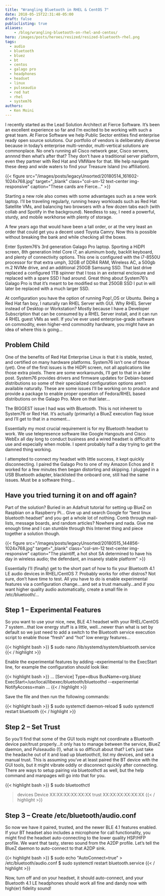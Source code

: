 ```yaml
---
title: "Wrangling Bluetooth in RHEL & CentOS 7"
date: 2018-05-15T22:31:48-05:00
draft: false
publiclisting: true
aliases:
    - /blog/wrangling-bluetooth-on-rhel-and-centos/
hero: /images/posts/heroes/resized/resized-bluetooth-rhel.png
tags: 
  - audio
  - bluetooth
  - bluez
  - bt
  - centos
  - galago pro
  - headphones
  - headset
  - linux
  - pulseaudio
  - red hat
  - rhel
  - system76
authors:
  - Ken Moini
---
```


I recently started as the Lead Solution Architect at Fierce Software. It’s been an excellent experience so far and I’m excited to be working with such a great team. At Fierce Software we help Public Sector entities find enterprise ready open source solutions. Our portfolio of vendors is deliberately diverse because in today’s enterprise multi-vendor, multi-vertical solutions are commonplace. No one’s running all Cisco network gear, Cisco servers, annnnd then what’s after that? They don’t have a traditional server platform, even they partner with Red Hat and VMWare for that. We help navigate these deep and wide waters to find your Treasure Island (no affiliation).

{{< figure src="/images/posts/legacyUnsorted/20180514_161602-1024x768.jpg" target="_blank" class="col-sm-12 text-center img-responsive" caption="These cards are Fierce..." >}}

Starting a new role also comes with some advantages such as a new work laptop. I’ll be traveling regularly, running heavy workloads such as Red Hat Satellite VMs, and balancing two browsers with a few dozen tabs each (with collab and Spotify in the background). Needless to say, I need a powerful, sturdy, and mobile workhorse with plenty of storage.

A few years ago that would have been a tall order, or at the very least an order that could get you a decent used Toyota Camry. Now this is possible without breaking the bank and while checking all the boxes.

Enter System76’s 3rd generation Galago Pro laptop. Sporting a HiDPI screen, 8th generation Intel Core i7, an aluminum body, backlit keyboard, and plenty of connectivity options. This one is configured with the i7-8550U processor for that extra umph, 32GB of DDR4 RAM, Wireless AC, a 500gb m.2 NVMe drive, and an additional 250GB Samsung SSD. That last drive replaced a configured 1TB spinner that I toss in an external enclosure and replaced with a spare SSD I had around. Great thing about System76’s Galago Pro is that it’s meant to be modified so that 250GB SSD I put in will later be replaced with a much larger SSD.

At configuration you have the option of running Pop!_OS or Ubuntu. Being a Red Hat fan boy, I naturally ran RHEL Server with GUI. Why RHEL Server instead of Desktop or Workstation? Mostly because I have a Developer Subscription that can be consumed by a RHEL Server install, and it can run 4 RHEL guest VMs as well. If you’ve ever used enterprise-grade software on commodity, even higher-end commodity hardware, you might have an idea of where this is going...

## Problem Child

One of the benefits of Red Hat Enterprise Linux is that it is stable, tested, and certified on many hardware platforms. System76 isn’t one of those (yet). One of the first issues is the HiDPI screen, not all applications like those extra pixels. There are some workarounds, I’ll get to that in a later post. System76 provides drivers and firmware updates for Debian-based distributions so some of their specialized configuration options aren’t available naturally. These are some issues I’ll be working on to produce and provide a package to enable proper operation of Fedora/RHEL based distributions on the Galago Pro. More on that later...

The BIGGEST issue I had was with Bluetooth. This is not inherent to System76 or Red Hat. It’s actually (primarily) a BlueZ execution flag issue and I’ll get to that in a moment...

Essentially my most crucial requirement is for my Bluetooth headset to work. We use telepresence software like Google Hangouts and Cisco WebEx all day long to conduct business and a wired headset is difficult to use and especially when mobile. I spent probably half a day trying to get the damned thing working.

I attempted to connect my headset with little success, it kept quickly disconnecting. I paired the Galago Pro to one of my Amazon Echos and it worked for a few minutes then began distorting and skipping. I plugged in a USB Bluetooth adapter, blacklisted the onboard one, still had the same issues. Must be a software thing...

## Have you tried turning it on and off again?

Part of the solution? Buried in an Adafruit tutorial for setting up BlueZ on Raspbian on a Raspberry Pi…
Give up and search Google for “best linux bluetooth headset” and you get a whole lot of nothing. Comb through mail-lists, message boards, and random articles? Nowhere and nada.
Give me enough time and I can stumble through this Internet thing and piece together a solution though.

{{< figure src="/images/posts/legacyUnsorted/20180515_144856-1024x768.jpg" target="_blank" class="col-sm-12 text-center img-responsive" caption="The plaintiff, a hot shot SA determined to have his day in wireless audio; the defendant, an insanely stable platform" >}}

Essentially I’ll (finally) get to the short part of how to fix your Bluetooth 4.1 LE audio devices in RHEL/CentOS 7. Probably works for other distros? Not sure, don’t have time to test. All you have to do is enable experimental features via a configuration change….and set a trust manually…and if you want higher quality audio automatically, create a small file in /etc/bluetooth/...

## Step 1 – Experimental Features

So you want to use your nice, new, BLE 4.1 headset with your RHEL/CentOS 7 system…that low energy stuff is a little, well…newer than what is set by default so we just need to add a switch to the Bluetooth service execution script to enable those “fresh” and “hot” low energy features...

{{< highlight bash >}}
$ sudo nano /lib/systemd/system/bluetooth.service
{{< / highlight >}}

Enable the experimental features by adding –experimental to the ExecStart line, for example the configuration should look like:

{{< highlight bash >}}
...
[Service]
Type=dbus
BusName=org.bluez
ExecStart=/usr/local/libexec/bluetooth/bluetoothd --experimental
NotifyAccess=main
...
{{< / highlight >}}

Save the file and then run the following commands:

{{< highlight bash >}}
$ sudo systemctl daemon-reload
$ sudo systemctl restart bluetooth
{{< / highlight >}}

## Step 2 – Set Trust

So you’ll find that some of the GUI tools might not coordinate a Bluetooth device pair/trust properly…it only has to manage between the service, BlueZ daemon, and Pulseaudio (!), what is so difficult about that?
Let’s just take the headache out of it and load up bluetoothctl, list my devices, and set a manual trust. This is assuming you’ve at least paired the BT device with the GUI tools, but it might vibrate oddly or disconnect quickly after connecting. There are ways to setup pairing via bluetoothctl as well, but the help command and manpages will go into that for you.

{{< highlight bash >}}
$ sudo bluetoothctl
> devices
  Device XX:XX:XX:XX:XX:XX
> trust XX:XX:XX:XX:XX:XX
{{< / highlight >}}

## Step 3 – Create /etc/bluetooth/audio.conf

So now we have it paired, trusted, and the newer BLE 4.1 features enabled. If your BT headset also includes a microphone for call functionality, you might find the headset auto-connecting to the lower quality HSP/HFP profile. We want that tasty, stereo sound from the A2DP profile. Let’s tell the BlueZ daemon to auto-connect to that A2DP sink.

{{< highlight bash >}}
$ sudo echo "AutoConnect=true" > /etc/bluetooth/audio.conf
$ sudo systemctl restart bluetooth.service
{{< / highlight >}}

Now, turn off and on your headset, it should auto-connect, and your Bluetooth 4.1 LE headphones should work all fine and dandy now with high(er) fidelity sound!